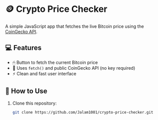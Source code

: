 # 🪙 Crypto Price Checker

A simple JavaScript app that fetches the live Bitcoin price using the [CoinGecko API](https://www.coingecko.com/en/api).

## 💻 Features

- 🖱 Button to fetch the current Bitcoin price
- 📡 Uses `fetch()` and public CoinGecko API (no key required)
- ⚡ Clean and fast user interface

## 🚀 How to Use

1. Clone this repository:

   ```bash
   git clone https://github.com/Jalam1001/crypto-price-checker.git
